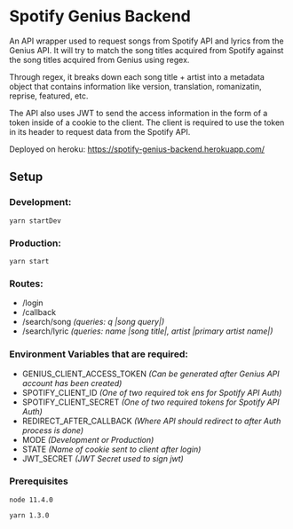 # Spotify Genius Backend

An API wrapper used to request songs from Spotify API and lyrics from the Genius API. It will try to match the song titles acquired from Spotify against the song titles acquired from Genius using regex. 

Through regex, it breaks down each song title + artist into a metadata object that contains information like version, translation, romanizatin, reprise, featured, etc.

The API also uses JWT to send the access information in the form of a token inside of a cookie to the client. The client is required to use the token in its header to request data from the Spotify API.

Deployed on heroku: https://spotify-genius-backend.herokuapp.com/

## Setup

### Development:
```
yarn startDev
```

### Production:
```
yarn start
```


### Routes: 

* /login
* /callback
* /search/song *(queries: q |song query|)*
* /search/lyric *(queries: name |song title|, artist |primary artist name|)*

### Environment Variables that are required:
* GENIUS_CLIENT_ACCESS_TOKEN *(Can be generated after Genius API account has been created)*
* SPOTIFY_CLIENT_ID *(One of two required tok ens for Spotify API Auth)*
* SPOTIFY_CLIENT_SECRET *(One of two required tokens for Spotify API Auth)*
* REDIRECT_AFTER_CALLBACK *(Where API should redirect to after Auth process is done)*
* MODE *(Development or Production)*
* STATE *(Name of cookie sent to client after login)*
* JWT_SECRET *(JWT Secret used to sign jwt)*

### Prerequisites

```
node 11.4.0

yarn 1.3.0
```

